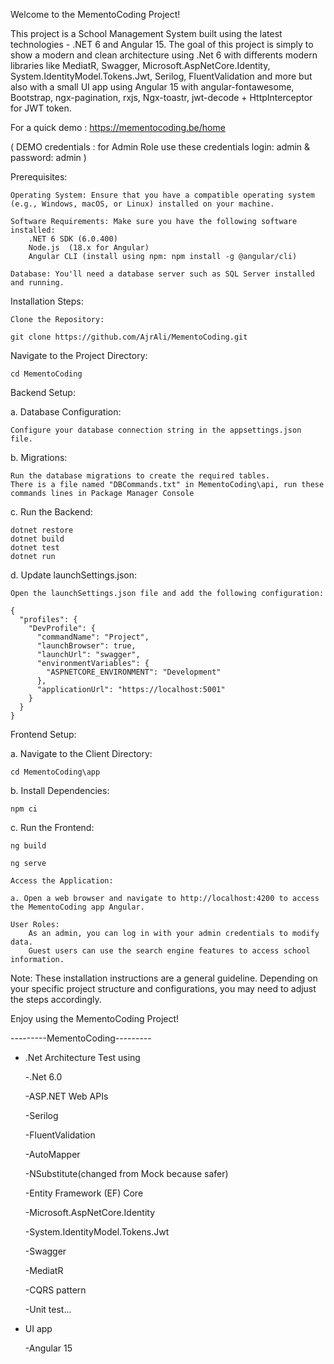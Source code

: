 Welcome to the MementoCoding Project!

This project is a School Management System built using the latest technologies - .NET 6 and Angular 15. 
The goal of this project is simply to show a modern and clean architecture using .Net 6 with differents modern libraries like MediatR, Swagger, Microsoft.AspNetCore.Identity, 
System.IdentityModel.Tokens.Jwt, Serilog, FluentValidation and more but also with a small UI app using Angular 15 with angular-fontawesome, Bootstrap, ngx-pagination, rxjs, Ngx-toastr, jwt-decode + HttpInterceptor for JWT token.

For a quick demo : https://mementocoding.be/home

(
DEMO credentials : for Admin Role use these credentials 
	login: admin 
	& password: admin
)


Prerequisites:

    Operating System: Ensure that you have a compatible operating system (e.g., Windows, macOS, or Linux) installed on your machine.

    Software Requirements: Make sure you have the following software installed:
        .NET 6 SDK (6.0.400)
        Node.js  (18.x for Angular)
        Angular CLI (install using npm: npm install -g @angular/cli)

    Database: You'll need a database server such as SQL Server installed and running.

Installation Steps:

    Clone the Repository:

    git clone https://github.com/AjrAli/MementoCoding.git


Navigate to the Project Directory:

    cd MementoCoding

Backend Setup:

a. Database Configuration:

    Configure your database connection string in the appsettings.json file.

b. Migrations:

    Run the database migrations to create the required tables.
    There is a file named "DBCommands.txt" in MementoCoding\api, run these commands lines in Package Manager Console


c. Run the Backend:

	dotnet restore
	dotnet build
	dotnet test
	dotnet run

d. Update launchSettings.json:

    Open the launchSettings.json file and add the following configuration:
	
	{
	  "profiles": {
	    "DevProfile": {
	      "commandName": "Project",
	      "launchBrowser": true,
	      "launchUrl": "swagger",
	      "environmentVariables": {
	        "ASPNETCORE_ENVIRONMENT": "Development"
	      },
	      "applicationUrl": "https://localhost:5001"
	    }
	  }
	}

Frontend Setup:

a. Navigate to the Client Directory:

	cd MementoCoding\app

b. Install Dependencies:

	npm ci

c. Run the Frontend:

    ng build

    ng serve

    Access the Application:

    a. Open a web browser and navigate to http://localhost:4200 to access the MementoCoding app Angular.

    User Roles:
        As an admin, you can log in with your admin credentials to modify data.
        Guest users can use the search engine features to access school information.

Note: These installation instructions are a general guideline. Depending on your specific project structure and configurations, you may need to adjust the steps accordingly.

Enjoy using the MementoCoding Project!



---------MementoCoding---------

- .Net Architecture Test using

    -.Net 6.0
	
    -ASP.NET Web APIs
	
	-Serilog
	
	-FluentValidation
	
	-AutoMapper
	
	-NSubstitute(changed from Mock because safer)
	
    -Entity Framework (EF) Core
	
    -Microsoft.AspNetCore.Identity
	
	-System.IdentityModel.Tokens.Jwt
	
    -Swagger
	
    -MediatR
	
    -CQRS pattern
	
    -Unit test...

 - UI app 
 
    -Angular 15
